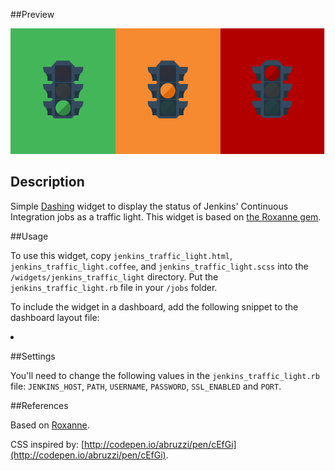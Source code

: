 ##Preview

![](https://raw.githubusercontent.com/servebox/jenkins_traffic_light_dashing_widget/master/screenshot.png)

## Description

Simple [Dashing](http://shopify.github.com/dashing) widget to display the status of Jenkins' Continuous Integration jobs as a traffic light. This widget is based on [the Roxanne gem](https://github.com/servebox/roxanne).

##Usage

To use this widget, copy `jenkins_traffic_light.html`, `jenkins_traffic_light.coffee`, and `jenkins_traffic_light.scss` into the `/widgets/jenkins_traffic_light` directory. Put the `jenkins_traffic_light.rb` file in your `/jobs` folder.

To include the widget in a dashboard, add the following snippet to the dashboard layout file:

<li data-row="1" data-col="1" data-sizex="1" data-sizey="1">
<div data-id="jenkins" data-view="JenkinsTrafficLight"></div>
</li>

##Settings

You'll need to change the following values in the `jenkins_traffic_light.rb` file: `JENKINS_HOST`, `PATH`, `USERNAME`, `PASSWORD`, `SSL_ENABLED` and `PORT`.

##References

Based on [Roxanne](https://github.com/servebox/roxanne).

CSS inspired by: [http://codepen.io/abruzzi/pen/cEfGi](http://codepen.io/abruzzi/pen/cEfGi).
